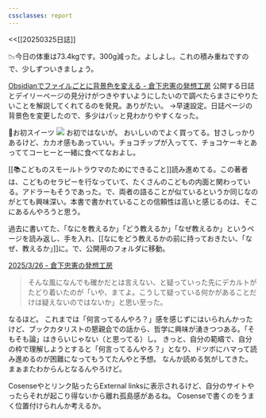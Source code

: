 ```yaml
---
cssclasses: report
---
```

<<[[20250325日誌]]

📉今日の体重は73.4kgです。300g減った。よしよし。これの積み重ねですので、少しずついきましょう。

[Obsidianでファイルごとに背景色を変える - 倉下忠憲の発想工房](https://scrapbox.io/rashitamemo/Obsidian%E3%81%A7%E3%83%95%E3%82%A1%E3%82%A4%E3%83%AB%E3%81%94%E3%81%A8%E3%81%AB%E8%83%8C%E6%99%AF%E8%89%B2%E3%82%92%E5%A4%89%E3%81%88%E3%82%8B)
公開する日誌とデイリーページの見分けがつきやすいようにしたいので調べたらまさにやりたいことを解説してくれてるのを発見。ありがたい。
→早速設定。日誌ページの背景色を変更したので、多少はパッと見わかりやすくなった。

🍰お初スイーツ
![](https://gyazo.com/c99ca9196d2c45626310a924dcaac13d/raw)
お初ではないが。
おいしいのでよく買ってる。甘さしっかりあるけど、カカオ感もあっていい。チョコチップが入ってて、チョコケーキとあっててコーヒーと一緒に食べてなおよし。

[[📚こどものスモールトラウマのためにできること]]読み進めてる。この著者は、こどものセラピーを行なっていて、たくさんのこどもの内面と関わっている。アドラーもそうであった。で、両者の語ることが似ているというか同じなのがとても興味深い。本書で書かれていることの信頼性は高いと感じるのは、そこにあるんやろうと思う。

過去に書いてた、「なにを教えるか」「どう教えるか」「なぜ教えるか」というページを読み返し、手を入れ、[[なにをどう教えるかの前に持っておきたい、「なぜ、教えるか」]]に。で、公開用のフォルダに移動。

[2025/3/26 - 倉下忠憲の発想工房](https://scrapbox.io/rashitamemo/2025%2F3%2F26)
> そんな風になんでも確かだとは言えない、と疑っていった先にデカルトがたどり着いたのが「いや、まてよ。こうして疑っている何かがあることだけは疑えないのではないか」と思い至った。
 
なるほど。
これまでは「何言ってるんやろ？」感を感じずにはいられんかったけど、ブックカタリストの懇親会での話から、哲学に興味が湧きつつある。「そもそも論」はきらいじゃない（と思ってる）し。
きっと、自分の範疇で、自分の枠で理解しようとすると「何言ってるんやろ？」となり、ドツボにハマって読み進めるのが困難になってもうてたんやと予想。
なんか読める気がしてきた。まぁまたわからんとなるんやろけど。

Cosenseやとリンク貼ったらExternal linksに表示されるけど、自分のサイトやったらそれが起こり得ないから離れ孤島感があるね。
Cosenseで書くのをうまく位置付けられんか考えるか。